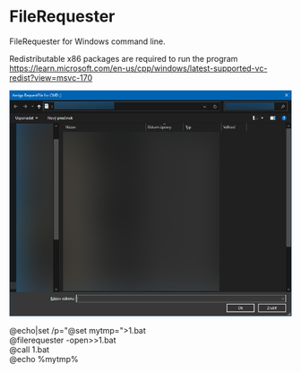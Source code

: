 # FileRequester
FileRequester for Windows command line.

Redistributable x86 packages are required to run the program
https://learn.microsoft.com/en-us/cpp/windows/latest-supported-vc-redist?view=msvc-170

![bench](https://raw.githubusercontent.com/pedromagician/CMD_FileRequester/main/pic/screenshot.png)

@echo|set /p="@set mytmp=">1.bat\
@filerequester -open>>1.bat\
@call 1.bat\
@echo %mytmp%
